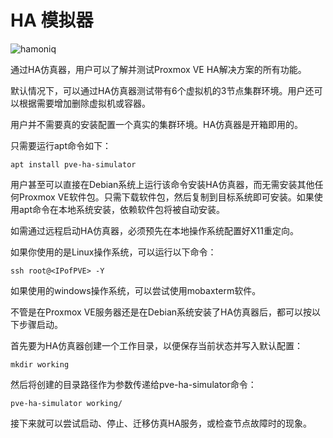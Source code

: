 # HA 模拟器

![hamoniq](https://pve.proxmox.com/pve-docs/images/screenshot/gui-ha-manager-status.png)

通过HA仿真器，用户可以了解并测试Proxmox VE HA解决方案的所有功能。

默认情况下，可以通过HA仿真器测试带有6个虚拟机的3节点集群环境。用户还可以根据需要增加删除虚拟机或容器。

用户并不需要真的安装配置一个真实的集群环境。HA仿真器是开箱即用的。

只需要运行apt命令如下：

```
apt install pve-ha-simulator

```

用户甚至可以直接在Debian系统上运行该命令安装HA仿真器，而无需安装其他任何Proxmox VE软件包。只需下载软件包，然后复制到目标系统即可安装。如果使用apt命令在本地系统安装，依赖软件包将被自动安装。

如需通过远程启动HA仿真器，必须预先在本地操作系统配置好X11重定向。

如果你使用的是Linux操作系统，可以运行以下命令：


```
ssh root@<IPofPVE> -Y
```

如果使用的windows操作系统，可以尝试使用mobaxterm软件。

不管是在Proxmox VE服务器还是在Debian系统安装了HA仿真器后，都可以按以下步骤启动。

首先要为HA仿真器创建一个工作目录，以便保存当前状态并写入默认配置：
```
mkdir working

```
然后将创建的目录路径作为参数传递给pve-ha-simulator命令：
```
pve-ha-simulator working/
```
接下来就可以尝试启动、停止、迁移仿真HA服务，或检查节点故障时的现象。
